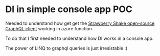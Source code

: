 # DI in simple console app POC

Needed to understand how get get the [Strawberry Shake open-source GraphQL client](https://chillicream.com/docs/strawberryshake) working in azure function.

To do that I first needed to understand how DI works in a console app.

The power of LINQ to graphql queries is just irresistable :)
